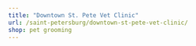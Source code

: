 ```yaml
---
title: "Downtown St. Pete Vet Clinic"
url: /saint-petersburg/downtown-st-pete-vet-clinic/
shop: pet grooming
---
```

